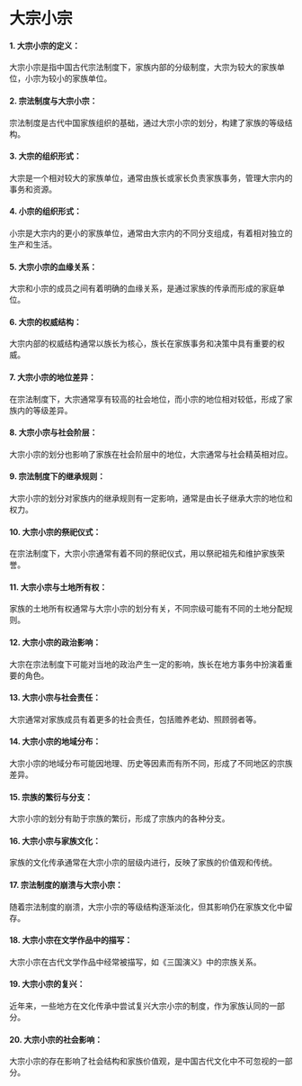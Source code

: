 # 大宗小宗
 
 #### 1. 大宗小宗的定义：

大宗小宗是指中国古代宗法制度下，家族内部的分级制度，大宗为较大的家族单位，小宗为较小的家族单位。
#### 2. 宗法制度与大宗小宗：

宗法制度是古代中国家族组织的基础，通过大宗小宗的划分，构建了家族的等级结构。
#### 3. 大宗的组织形式：

大宗是一个相对较大的家族单位，通常由族长或家长负责家族事务，管理大宗内的事务和资源。
#### 4. 小宗的组织形式：

小宗是大宗内的更小的家族单位，通常由大宗内的不同分支组成，有着相对独立的生产和生活。
#### 5. 大宗小宗的血缘关系：

大宗和小宗的成员之间有着明确的血缘关系，是通过家族的传承而形成的家庭单位。
#### 6. 大宗的权威结构：

大宗内部的权威结构通常以族长为核心，族长在家族事务和决策中具有重要的权威。
#### 7. 大宗小宗的地位差异：

在宗法制度下，大宗通常享有较高的社会地位，而小宗的地位相对较低，形成了家族内的等级差异。
#### 8. 大宗小宗与社会阶层：

大宗小宗的划分也影响了家族在社会阶层中的地位，大宗通常与社会精英相对应。
#### 9. 宗法制度下的继承规则：

大宗小宗的划分对家族内的继承规则有一定影响，通常是由长子继承大宗的地位和权力。
#### 10. 大宗小宗的祭祀仪式：
在宗法制度下，大宗小宗通常有着不同的祭祀仪式，用以祭祀祖先和维护家族荣誉。

#### 11. 大宗小宗与土地所有权：
家族的土地所有权通常与大宗小宗的划分有关，不同宗级可能有不同的土地分配规则。

#### 12. 大宗小宗的政治影响：
大宗在宗法制度下可能对当地的政治产生一定的影响，族长在地方事务中扮演着重要的角色。

#### 13. 大宗小宗与社会责任：
大宗通常对家族成员有着更多的社会责任，包括赡养老幼、照顾弱者等。

#### 14. 大宗小宗的地域分布：
大宗小宗的地域分布可能因地理、历史等因素而有所不同，形成了不同地区的宗族差异。

#### 15. 宗族的繁衍与分支：
大宗小宗的划分有助于宗族的繁衍，形成了宗族内的各种分支。

#### 16. 大宗小宗与家族文化：
家族的文化传承通常在大宗小宗的层级内进行，反映了家族的价值观和传统。

#### 17. 宗法制度的崩溃与大宗小宗：
随着宗法制度的崩溃，大宗小宗的等级结构逐渐淡化，但其影响仍在家族文化中留存。

#### 18. 大宗小宗在文学作品中的描写：
大宗小宗在古代文学作品中经常被描写，如《三国演义》中的宗族关系。

#### 19. 大宗小宗的复兴：
近年来，一些地方在文化传承中尝试复兴大宗小宗的制度，作为家族认同的一部分。

#### 20. 大宗小宗的社会影响：
大宗小宗的存在影响了社会结构和家族价值观，是中国古代文化中不可忽视的一部分。